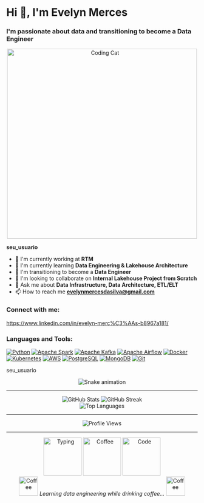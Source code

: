 # Hi 👋, I'm Evelyn Merces

### I'm passionate about data and transitioning to become a Data Engineer

<div align="center">
  <img src="![gato codando](https://github.com/user-attachments/assets/f3003c50-c088-499d-ac51-66f675ec6c14)
" alt="Coding Cat" width="500">
</div>

__seu_usuario__ 

* 🔭 I'm currently working at **RTM**
* 🌱 I'm currently learning **Data Engineering & Lakehouse Architecture**
* 🎯 I'm transitioning to become a **Data Engineer**
* 👯 I'm looking to collaborate on **Internal Lakehouse Project from Scratch**
* 💬 Ask me about **Data Infrastructure, Data Architecture, ETL/ELT**
* 📫 How to reach me **evelynmercesdasilva@gmail.com**

### Connect with me:

https://www.linkedin.com/in/evelyn-merc%C3%AAs-b8967a181/ 

### Languages and Tools:

[![Python](https://img.shields.io/badge/-Python-3776AB?style=flat-square&logo=Python&logoColor=white)](https://www.python.org/)
[![Apache Spark](https://img.shields.io/badge/-Apache%20Spark-E25A1C?style=flat-square&logo=apache-spark&logoColor=white)](https://spark.apache.org/)
[![Apache Kafka](https://img.shields.io/badge/-Apache%20Kafka-231F20?style=flat-square&logo=apache-kafka&logoColor=white)](https://kafka.apache.org/)
[![Apache Airflow](https://img.shields.io/badge/-Apache%20Airflow-017CEE?style=flat-square&logo=apache-airflow&logoColor=white)](https://airflow.apache.org/)
[![Docker](https://img.shields.io/badge/-Docker-2496ED?style=flat-square&logo=docker&logoColor=white)](https://www.docker.com/)
[![Kubernetes](https://img.shields.io/badge/-Kubernetes-326CE5?style=flat-square&logo=kubernetes&logoColor=white)](https://kubernetes.io/)
[![AWS](https://img.shields.io/badge/-AWS-232F3E?style=flat-square&logo=amazon-aws&logoColor=white)](https://aws.amazon.com/)
[![PostgreSQL](https://img.shields.io/badge/-PostgreSQL-336791?style=flat-square&logo=postgresql&logoColor=white)](https://www.postgresql.org/)
[![MongoDB](https://img.shields.io/badge/-MongoDB-47A248?style=flat-square&logo=mongodb&logoColor=white)](https://www.mongodb.com/)
[![Git](https://img.shields.io/badge/-Git-F05032?style=flat-square&logo=git&logoColor=white)](https://git-scm.com/)

seu_usuario

<div align="center">
  <img src="https://github.com/seu_usuario/seu_usuario/blob/output/github-contribution-grid-snake-dark.svg" alt="Snake animation">
</div>

---

<div align="center">
  <img src="https://github-readme-stats.vercel.app/api?username=seu_usuario&show_icons=true&theme=radical" alt="GitHub Stats" />
  <img src="https://github-readme-streak-stats.herokuapp.com/?user=seu_usuario&theme=radical" alt="GitHub Streak" />
</div>

<div align="center">
  <img src="https://github-readme-stats.vercel.app/api/top-langs/?username=seu_usuario&layout=compact&theme=radical" alt="Top Languages" />
</div>

---

<div align="center">
  <img src="https://komarev.com/ghpvc/?username=seu_usuario&style=flat-square&color=blue" alt="Profile Views" />
</div>

---

<div align="center">
  <img src="https://media.giphy.com/media/LnKonfpQhRgXe/giphy.gif" alt="Typing" width="100">
  <img src="https://media.giphy.com/media/3o7abKhOpu0NwenH3O/giphy.gif" alt="Coffee" width="100">
  <img src="https://media.giphy.com/media/26tn33aiTi1jkl6H6/giphy.gif" alt="Code" width="100">
</div>

<div align="center">
  <img src="https://media.giphy.com/media/3o7abKhOpu0NwenH3O/giphy.gif" alt="Coffee" width="50">
  <em>Learning data engineering while drinking coffee...</em>
  <img src="https://media.giphy.com/media/3o7abKhOpu0NwenH3O/giphy.gif" alt="Coffee" width="50">
</div>
